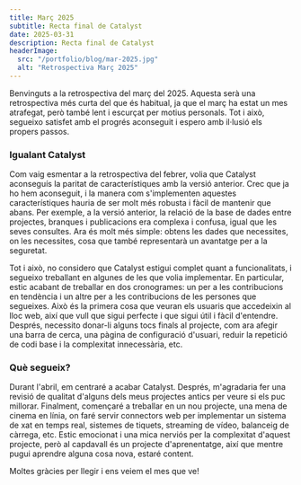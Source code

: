 ```yaml
---
title: Març 2025
subtitle: Recta final de Catalyst
date: 2025-03-31
description: Recta final de Catalyst
headerImage:
  src: "/portfolio/blog/mar-2025.jpg"
  alt: "Retrospectiva Març 2025"
---
```


Benvinguts a la retrospectiva del març del 2025. Aquesta serà una retrospectiva més curta del que és habitual, ja que el març ha estat un mes atrafegat, però també lent i escurçat per motius personals. Tot i això, segueixo satisfet amb el progrés aconseguit i espero amb il·lusió els propers passos.

### Igualant Catalyst

Com vaig esmentar a la retrospectiva del febrer, volia que Catalyst aconseguís la paritat de característiques amb la versió anterior. Crec que ja ho hem aconseguit, i la manera com s'implementen aquestes característiques hauria de ser molt més robusta i fàcil de mantenir que abans. Per exemple, a la versió anterior, la relació de la base de dades entre projectes, branques i publicacions era complexa i confusa, igual que les seves consultes. Ara és molt més simple: obtens les dades que necessites, on les necessites, cosa que també representarà un avantatge per a la seguretat.

Tot i això, no considero que Catalyst estigui complet quant a funcionalitats, i segueixo treballant en algunes de les que volia implementar. En particular, estic acabant de treballar en dos cronogrames: un per a les contribucions en tendència i un altre per a les contribucions de les persones que segueixes. Això és la primera cosa que veuran els usuaris que accedeixin al lloc web, així que vull que sigui perfecte i que sigui útil i fàcil d'entendre. Després, necessito donar-li alguns tocs finals al projecte, com ara afegir una barra de cerca, una pàgina de configuració d'usuari, reduir la repetició de codi base i la complexitat innecessària, etc.

### Què segueix?

Durant l'abril, em centraré a acabar Catalyst. Després, m'agradaria fer una revisió de qualitat d'alguns dels meus projectes antics per veure si els puc millorar. Finalment, començaré a treballar en un nou projecte, una mena de cinema en línia, on faré servir connectors web per implementar un sistema de xat en temps real, sistemes de tiquets, streaming de vídeo, balanceig de càrrega, etc. Estic emocionat i una mica nerviós per la complexitat d'aquest projecte, però al capdavall és un projecte d'aprenentatge, així que mentre pugui aprendre alguna cosa nova, estaré content.

Moltes gràcies per llegir i ens veiem el mes que ve!
